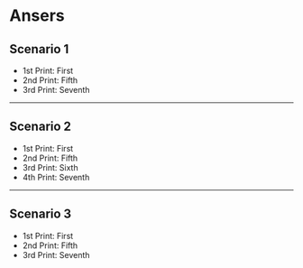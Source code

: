 # Ansers

## Scenario 1

- 1st Print: First
- 2nd Print: Fifth
- 3rd Print: Seventh

---

## Scenario 2

- 1st Print: First
- 2nd Print: Fifth
- 3rd Print: Sixth
- 4th Print: Seventh

---

## Scenario 3

- 1st Print: First
- 2nd Print: Fifth
- 3rd Print: Seventh
